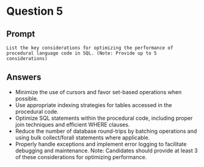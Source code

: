 # Question 5

## Prompt
```
List the key considerations for optimizing the performance of procedural language code in SQL. (Note: Provide up to 5 considerations)
```

## Answers

- Minimize the use of cursors and favor set-based operations when possible.
- Use appropriate indexing strategies for tables accessed in the procedural code.
- Optimize SQL statements within the procedural code, including proper join techniques and efficient WHERE clauses.
- Reduce the number of database round-trips by batching operations and using bulk collect/forall statements where applicable.
- Properly handle exceptions and implement error logging to facilitate debugging and maintenance.
<note>Note: Candidates should provide at least 3 of these considerations for optimizing performance.</note>

